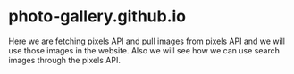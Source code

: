 # photo-gallery.github.io
Here we are fetching pixels API and pull images from pixels API and we will use those images in the website. Also we will see how we can use search images through the pixels API.
